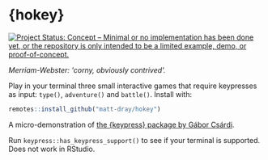 # {hokey}

<!-- badges: start -->

[![Project Status: Concept – Minimal or no implementation has been done yet, or the repository is only intended to be a limited example, demo, or proof-of-concept.](https://www.repostatus.org/badges/latest/concept.svg)](https://www.repostatus.org/#concept)

<!-- badges: end -->

_Merriam-Webster: 'corny, obviously contrived'._

Play in your terminal three small interactive games that require keypresses as input: `type()`, `adventure()` and `battle()`. Install with:

``` r
remotes::install_github("matt-dray/hokey")
```

A micro-demonstration of [the {keypress} package by Gábor Csárdi](https://github.com/gaborcsardi/keypress).

Run `keypress::has_keypress_support()` to see if your terminal is supported. Does not work in RStudio.
